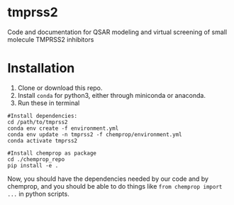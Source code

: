 # tmprss2
Code and documentation for QSAR modeling and virtual screening of small molecule TMPRSS2 inhibitors

# Installation
1. Clone or download this repo.
2. Install ```conda``` for python3, either through miniconda or anaconda.
3. Run these in terminal
```shell script
#Install dependencies:
cd /path/to/tmprss2
conda env create -f environment.yml
conda env update -n tmprss2 -f chemprop/environment.yml
conda activate tmprss2

#Install chemprop as package
cd ./chemprop_repo
pip install -e .
```

Now, you should have the dependencies needed by our code and by chemprop, and you should
be able to do things like ```from chemprop import ...``` in python scripts.

